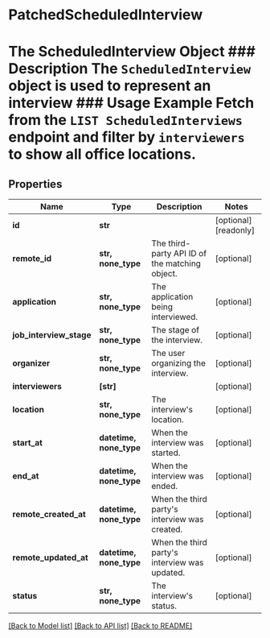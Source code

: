 # PatchedScheduledInterview

# The ScheduledInterview Object ### Description The `ScheduledInterview` object is used to represent an interview  ### Usage Example Fetch from the `LIST ScheduledInterviews` endpoint and filter by `interviewers` to show all office locations.
## Properties
Name | Type | Description | Notes
------------ | ------------- | ------------- | -------------
**id** | **str** |  | [optional] [readonly] 
**remote_id** | **str, none_type** | The third-party API ID of the matching object. | [optional] 
**application** | **str, none_type** | The application being interviewed. | [optional] 
**job_interview_stage** | **str, none_type** | The stage of the interview. | [optional] 
**organizer** | **str, none_type** | The user organizing the interview. | [optional] 
**interviewers** | **[str]** |  | [optional] 
**location** | **str, none_type** | The interview&#39;s location. | [optional] 
**start_at** | **datetime, none_type** | When the interview was started. | [optional] 
**end_at** | **datetime, none_type** | When the interview was ended. | [optional] 
**remote_created_at** | **datetime, none_type** | When the third party&#39;s interview was created. | [optional] 
**remote_updated_at** | **datetime, none_type** | When the third party&#39;s interview was updated. | [optional] 
**status** | **str, none_type** | The interview&#39;s status. | [optional] 

[[Back to Model list]](../README.md#documentation-for-models) [[Back to API list]](../README.md#documentation-for-api-endpoints) [[Back to README]](../README.md)


